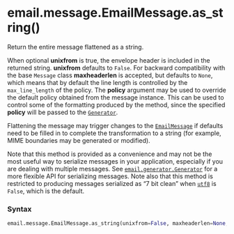 # email.message.EmailMessage.as_string()

Return the entire message flattened as a string.

When optional **unixfrom** is true, the envelope header is included in the returned string. **unixfrom** defaults to `False`. For backward compatibility with the base `Message` class **maxheaderlen** is accepted, but defaults to `None`, which means that by default the line length is controlled by the `max_line_length` of the policy. The **policy** argument may be used to override the default policy obtained from the message instance. This can be used to control some of the formatting produced by the method, since the specified **policy** will be passed to the [`Generator`](/modules/email/generator/Generator/).

Flattening the message may trigger changes to the [`EmailMessage`](/modules/email/message/EmailMessage/) if defaults need to be filled in to complete the transformation to a string (for example, MIME boundaries may be generated or modified).

Note that this method is provided as a convenience and may not be the most useful way to serialize messages in your application, especially if you are dealing with multiple messages. See [`email.generator.Generator`](/modules/email/generator/Generator/) for a more flexible API for serializing messages. Note also that this method is restricted to producing messages serialized as “7 bit clean” when [`utf8`](/modules/email/policy/EmailPolicy/utf8.md) is `False`, which is the default.

### Syntax

```python
email.message.EmailMessage.as_string(unixfrom=False, maxheaderlen=None, policy=None)
```
